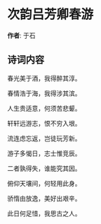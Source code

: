 # 次韵吕芳卿春游

**作者**: 于石

## 诗词内容

春光美于酒，我得醉其淳。

春情浩于海，我得涉其滨。

人生贵适意，何须苦悲颦。

轩轩远游志，恨不穷入垠。

流连虑忘返，岂徒玩芳新。

游子多愒日，志士惟竞辰。

二者孰得失，谁能究其因。

俯仰天壤间，何轻用此身。

骄惰由放逸，美好出艰辛。

此日何足惜，我思古之人。

